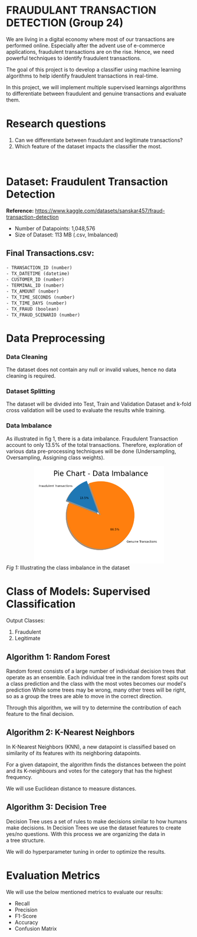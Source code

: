 # FRAUDULANT TRANSACTION DETECTION (Group 24)

We are living in a digital economy where most of our transactions are performed online. Especially after the advent use of e-commerce applications, fraudulent transactions are on the rise. Hence, we need powerful techniques to identify fraudulent transactions.

The goal of this project is to develop a classifier using machine learning algorithms to help identify fraudulent transactions in real-time.

In this project, we will implement multiple supervised learnings algorithms to differentiate between fraudulent and genuine transactions and evaluate them.

# Research questions
<ol>
    <li>Can we differentiate between fraudulant and legitimate transactions?</li>
    <li>Which feature of the dataset impacts the classifier the most.</li>
</ol>

<br />

# Dataset: Fraudulent Transaction Detection
<b>Reference:</b> https://www.kaggle.com/datasets/sanskar457/fraud-transaction-detection

<ul>
    <li> Number of Datapoints: 1,048,576
    <li> Size of Dataset: 113 MB (.csv, Imbalanced)
</ul>

## Final Transactions.csv: 
    - TRANSACTION_ID (number)
    - TX_DATETIME (datetime)
    - CUSTOMER_ID (number)
    - TERMINAL_ID (number)
    - TX_AMOUNT (number)
    - TX_TIME_SECONDS (number)
    - TX_TIME_DAYS (number)
    - TX_FRAUD (boolean)
    - TX_FRAUD_SCENARIO (number)

# Data Preprocessing
### Data Cleaning
The dataset does not contain any null or invalid values, hence no data cleaning is required.

### Dataset Splitting
The dataset will be divided into Test, Train and Validation Dataset and k-fold cross validation will be used to evaluate the results while training.

### Data Imbalance
As illustrated in fig 1, there is a data imbalance. Fraudulent Transaction account to only 13.5% of the total transactions.
Therefore, exploration of various data pre-processing techniques will be done (Undersampling, Oversampling, Assigning class weights).

<center>
<img src="./Assets/PieChart-Data-Imbalance.png" data-canonical-src="./Assets/PieChart-Data-Imbalance.png" width="70%" />
</center>
<em>Fig 1:</em> Illustrating the class imbalance in the dataset</center>
<br/>

# Class of Models: Supervised Classification

Output Classes:
<ol>
    <li> Fraudulent
    <li> Legitimate
</ol>

## Algorithm 1: Random Forest

Random forest consists of a large number of individual decision trees that operate as an ensemble.
Each individual tree in the random forest spits out a class prediction and the class with the most votes becomes our model's prediction
While some trees may be wrong, many other trees will be right, so as a group the trees are able to move in the correct direction.

Through this algorithm, we will try to determine the contribution of each feature to the final decision.

## Algorithm 2: K-Nearest Neighbors

In K-Nearest Neighbors (KNN), a new datapoint is classified based on similarity of its features with its neighboring datapoints.

For a given datapoint, the algorithm finds the distances between the point and its K-neighbours and votes for the category that has the highest frequency.

We will use Euclidean distance to measure distances.

## Algorithm 3: Decision Tree

Decision Tree uses a set of rules to make decisions similar to how humans make decisions.
In Decision Trees we use the dataset features to create yes/no questions. With this process we are organizing the data in a tree structure.

We will do hyperparameter tuning in order to optimize the results.

# Evaluation Metrics
We will use the below mentioned metrics to evaluate our results:

<ul>
    <li> Recall
    <li> Precision
    <li> F1-Score
    <li> Accuracy
    <li> Confusion Matrix
</ul >
